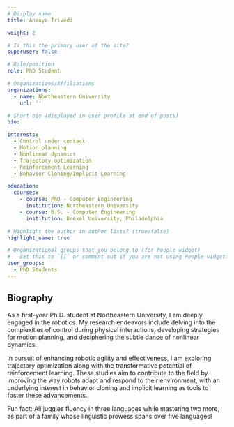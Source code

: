 ```yaml
---
# Display name
title: Ananya Trivedi

weight: 2

# Is this the primary user of the site?
superuser: false

# Role/position
role: PhD Student

# Organizations/Affiliations
organizations:
  - name: Northeastern University
    url: ''

# Short bio (displayed in user profile at end of posts)
bio:

interests:
  - Control under contact
  - Motion planning  
  - Nonlinear dynamics
  - Trajectory optimization
  - Reinforcement Learning 
  - Behavior Cloning/Implicit Learning

education:
  courses:
    - course: PhD - Computer Engineering
      institution: Northeastern University
    - course: B.S. - Computer Engineering 
      institution: Drexel University, Philadelphia

# Highlight the author in author lists? (true/false)
highlight_name: true

# Organizational groups that you belong to (for People widget)
#   Set this to `[]` or comment out if you are not using People widget.
user_groups:
  - PhD Students
---
```


## Biography

As a first-year Ph.D. student at Northeastern University, I am deeply engaged in the robotics. My research endeavors include delving into the complexities of control during physical interactions, developing strategies for motion planning, and deciphering the subtle dance of nonlinear dynamics.

In pursuit of enhancing robotic agility and effectiveness, I am exploring trajectory optimization along with the transformative potential of reinforcement learning. These studies aim to contribute to the field by improving the way robots adapt and respond to their environment, with an underlying interest in behavior cloning and implicit learning as tools to foster these advancements.


Fun fact: Ali juggles fluency in three languages while mastering two more, as part of a family whose linguistic prowess spans over five languages!
